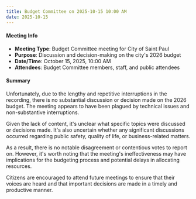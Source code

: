 ```yaml
---
title: Budget Committee on 2025-10-15 10:00 AM
date: 2025-10-15
---
```

#### Meeting Info
* **Meeting Type**: Budget Committee meeting for City of Saint Paul
* **Purpose**: Discussion and decision-making on the city's 2026 budget
* **Date/Time**: October 15, 2025, 10:00 AM
* **Attendees**: Budget Committee members, staff, and public attendees

#### Summary
Unfortunately, due to the lengthy and repetitive interruptions in the recording, there is no substantial discussion or decision made on the 2026 budget. The meeting appears to have been plagued by technical issues and non-substantive interruptions.

Given the lack of content, it's unclear what specific topics were discussed or decisions made. It's also uncertain whether any significant discussions occurred regarding public safety, quality of life, or business-related matters.

As a result, there is no notable disagreement or contentious votes to report on. However, it's worth noting that the meeting's ineffectiveness may have implications for the budgeting process and potential delays in allocating resources.

Citizens are encouraged to attend future meetings to ensure that their voices are heard and that important decisions are made in a timely and productive manner.

